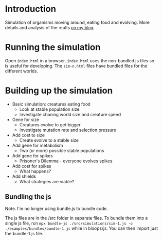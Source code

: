 # Introduction

Simulation of organisms moving around, eating food and evolving.
More details and analysis of the reults [on my blog](https://www.petercollingridge.co.uk/blog/alife/ecosystem-simulation/).

# Running the simulation

Open `index.html` in a browser.
`index.html` uses the non-bundled js files so is useful for developing.
The `sim-n.html` files have bundled files for the different worlds.

# Building up the simulation

- Basic simulation: creatures eating food
  - Look at stable population size
  - Investigate chaning world size and creature speed
- Gene for size
  - Creatures evolve to get bigger
  - Investigate mutation rate and selection pressure
- Add cost to size
  - Create evolve to a stable size
- Add gene for metabolism
  - Two (or more) possible stable populations
- Add gene for spikes
  - Prisoner's Dilemma - everyone evolves spikes
- Add cost for spikes
  - What happens?
- Add shields
  - What strategies are viable?

## Bundling the js

Note. I'm no longer using bundle.js to bundle code.

The js files are in the /src folder in separate files.
To bundle them into a single js file,
run `npx bundle-js ./src/simulations/sim-1.js -o ./examples/bundles/bundle-1.js`
while in bloops/js.
You can then import just the bundle-1.js file.
